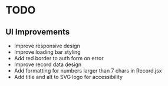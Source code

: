 # TODO

## UI Improvements

- Improve responsive design
- Improve loading bar styling
- Add red border to auth form on error
- Improve record data design
- Add formatting for numbers larger than 7 chars in Record.jsx
- Add title and alt to SVG logo for accessibility
